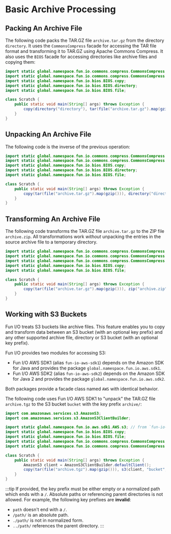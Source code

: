 # Basic Archive Processing

## Packing An Archive File

The following code packs the TAR.GZ file `archive.tar.gz` from the directory `directory`.
It uses the `CommonsCompress` facade for accessing the TAR file format and transforming it to TAR.GZ using Apache 
Commons Compress.
It also uses the `BIOS` facade for accessing directories like archive files and copying them:

```java
import static global.namespace.fun.io.commons.compress.CommonsCompress.gzip; // from `fun-io-commons-compress`
import static global.namespace.fun.io.commons.compress.CommonsCompress.tar;
import static global.namespace.fun.io.bios.BIOS.copy;                        // from `fun-io-bios`
import static global.namespace.fun.io.bios.BIOS.directory;
import static global.namespace.fun.io.bios.BIOS.file;

class Scratch {
    public static void main(String[] args) throws Exception {
        copy(directory("directory"), tar(file("archive.tar.gz").map(gzip())));
    }
}
```

## Unpacking An Archive File

The following code is the inverse of the previous operation:

```java
import static global.namespace.fun.io.commons.compress.CommonsCompress.gzip;
import static global.namespace.fun.io.commons.compress.CommonsCompress.tar;
import static global.namespace.fun.io.bios.BIOS.copy;
import static global.namespace.fun.io.bios.BIOS.directory;
import static global.namespace.fun.io.bios.BIOS.file;

class Scratch {
    public static void main(String[] args) throws Exception {
        copy(tar(file("archive.tar.gz").map(gzip())), directory("directory"));
    }
}
```

## Transforming An Archive File

The following code transforms the TAR.GZ file `archive.tar.gz` to the ZIP file `archive.zip`.
All transformations work _without_ unpacking the entries in the source archive file to a temporary directory.

```java
import static global.namespace.fun.io.commons.compress.CommonsCompress.gzip;
import static global.namespace.fun.io.commons.compress.CommonsCompress.tar;
import static global.namespace.fun.io.commons.compress.CommonsCompress.zip;
import static global.namespace.fun.io.bios.BIOS.copy;
import static global.namespace.fun.io.bios.BIOS.file;

class Scratch {
    public static void main(String[] args) throws Exception {
        copy(tar(file("archive.tar.gz").map(gzip())), zip("archive.zip"));
    }
}
```

## Working with S3 Buckets

Fun I/O treats S3 buckets like archive files.
This feature enables you to copy and transform data between an S3 bucket (with an optional key prefix) and any other 
supported archive file, directory or S3 bucket (with an optional key prefix).

Fun I/O provides two modules for accessing S3:

+ Fun I/O AWS SDK1 (alias `fun-io-aws-sdk1`) depends on the Amazon SDK for Java and provides the package 
  `global.namespace.fun.io.aws.sdk1`. 
+ Fun I/O AWS SDK2 (alias `fun-io-aws-sdk2`) depends on the Amazon SDK for Java 2 and provides the package 
  `global.namespace.fun.io.aws.sdk2`.  

Both packages provide a facade class named `AWS` with identical behavior.

The following code uses Fun I/O AWS SDK1 to "unpack" the TAR.GZ file `archive.tgz` to the S3 bucket `bucket` with the 
key prefix `archive/`:

```java
import com.amazonaws.services.s3.AmazonS3;
import com.amazonaws.services.s3.AmazonS3ClientBuilder;

import static global.namespace.fun.io.aws.sdk1.AWS.s3; // from `fun-io-aws-sdk1`
import static global.namespace.fun.io.bios.BIOS.copy;
import static global.namespace.fun.io.bios.BIOS.file;
import static global.namespace.fun.io.commons.compress.CommonsCompress.gzip;
import static global.namespace.fun.io.commons.compress.CommonsCompress.tar;

class Scratch {
    public static void main(String[] args) throws Exception {
        AmazonS3 client = AmazonS3ClientBuilder.defaultClient();
        copy(tar(file("archive.tgz").map(gzip())), s3(client, "bucket", "archive/"));
    }
}
```

:::tip
If provided, the key prefix must be either empty or a normalized path which ends with a `/`. 
Absolute paths or referencing parent directories is not allowed.
For example, the following key prefixes are **invalid**:

+ `path` doesn't end with a `/`.
+ `/path/` is an absolute path.
+ `./path/` is not in normalized form.
+ `../path/` references the parent directory.
:::
